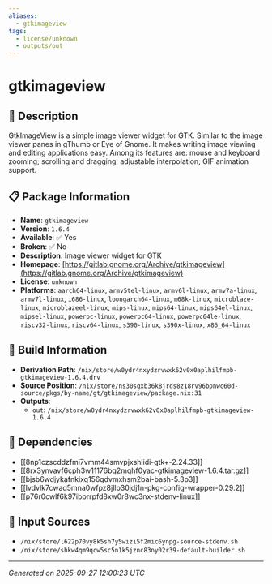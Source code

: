 ```yaml
---
aliases:
  - gtkimageview
tags:
  - license/unknown
  - outputs/out
---
```


# gtkimageview

## 📝 Description

GtkImageView is a simple image viewer widget for GTK.  Similar to
the image viewer panes in gThumb or Eye of Gnome.  It makes writing
image viewing and editing applications easy.  Among its features
are: mouse and keyboard zooming; scrolling and dragging; adjustable
interpolation; GIF animation support.


## 📋 Package Information

- **Name**: `gtkimageview`
- **Version**: `1.6.4`
- **Available**: ✅ Yes
- **Broken**: ✅ No
- **Description**: Image viewer widget for GTK
- **Homepage**: [https://gitlab.gnome.org/Archive/gtkimageview](https://gitlab.gnome.org/Archive/gtkimageview)
- **License**: `unknown`
- **Platforms**: `aarch64-linux`, `armv5tel-linux`, `armv6l-linux`, `armv7a-linux`, `armv7l-linux`, `i686-linux`, `loongarch64-linux`, `m68k-linux`, `microblaze-linux`, `microblazeel-linux`, `mips-linux`, `mips64-linux`, `mips64el-linux`, `mipsel-linux`, `powerpc-linux`, `powerpc64-linux`, `powerpc64le-linux`, `riscv32-linux`, `riscv64-linux`, `s390-linux`, `s390x-linux`, `x86_64-linux`

## 🔧 Build Information

- **Derivation Path**: `/nix/store/w0ydr4nxydzrvwxk62v0x0aplhilfmpb-gtkimageview-1.6.4.drv`
- **Source Position**: `/nix/store/ns30sqxb36k8jrds8z18rv96bpnwc60d-source/pkgs/by-name/gt/gtkimageview/package.nix:31`
- **Outputs**:
  - `out`:  `/nix/store/w0ydr4nxydzrvwxk62v0x0aplhilfmpb-gtkimageview-1.6.4`

## 🔗 Dependencies

- [[8np1czscddzfmi7vmm44smvpjxshlidi-gtk+-2.24.33]]
- [[8rx3ynvavf6cph3w11176bq2mqhf0yac-gtkimageview-1.6.4.tar.gz]]
- [[bjsb6wdjykafnkixq156qdvmxhsm2bai-bash-5.3p3]]
- [[lvdvlk7cwad5mna0wfpz8jllb30jdj1n-pkg-config-wrapper-0.29.2]]
- [[p76r0cwlf6k97ibprrpfd8xw0r8wc3nx-stdenv-linux]]

## 📁 Input Sources

- `/nix/store/l622p70vy8k5sh7y5wizi5f2mic6ynpg-source-stdenv.sh`
- `/nix/store/shkw4qm9qcw5sc5n1k5jznc83ny02r39-default-builder.sh`

---
*Generated on 2025-09-27 12:00:23 UTC*
